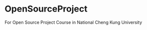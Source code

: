 OpenSourceProject
=================

For Open Source Project Course in National Cheng Kung University